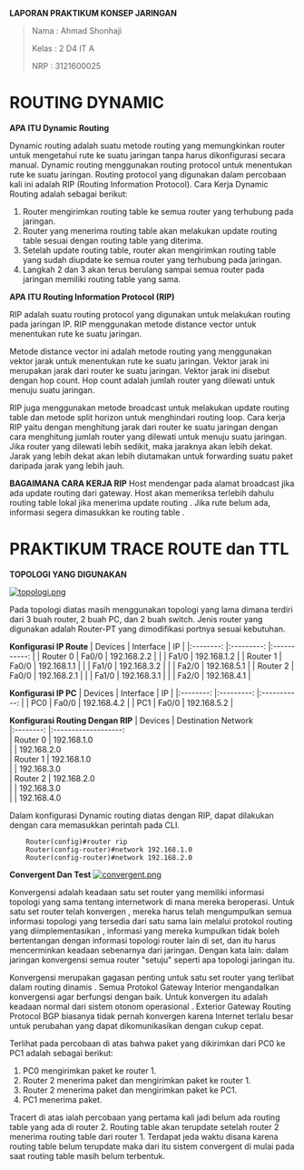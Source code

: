 **LAPORAN PRAKTIKUM KONSEP JARINGAN**

> Nama : Ahmad Shonhaji
>
> Kelas : 2 D4 IT A
>
> NRP : 3121600025

# ROUTING DYNAMIC


**APA ITU Dynamic Routing**

Dynamic routing adalah suatu metode routing yang memungkinkan router untuk mengetahui rute ke suatu jaringan tanpa harus dikonfigurasi secara manual. Dynamic routing menggunakan routing protocol untuk menentukan rute ke suatu jaringan. Routing protocol yang digunakan dalam percobaan kali ini adalah RIP (Routing Information Protocol). Cara Kerja Dynamic Routing adalah sebagai berikut:

1. Router mengirimkan routing table ke semua router yang terhubung pada jaringan.
2. Router yang menerima routing table akan melakukan update routing table sesuai dengan routing table yang diterima.
3. Setelah update routing table, router akan mengirimkan routing table yang sudah diupdate ke semua router yang terhubung pada jaringan.
4. Langkah 2 dan 3 akan terus berulang sampai semua router pada jaringan memiliki routing table yang sama.



**APA ITU Routing Information Protocol (RIP)**

RIP adalah suatu routing protocol yang digunakan untuk melakukan routing pada jaringan IP. RIP menggunakan metode distance vector untuk menentukan rute ke suatu jaringan.

Metode distance vector ini adalah metode routing yang menggunakan vektor jarak untuk menentukan rute ke suatu jaringan. Vektor jarak ini merupakan jarak dari router ke suatu jaringan. Vektor jarak ini disebut dengan hop count. Hop count adalah jumlah router yang dilewati untuk menuju suatu jaringan.

RIP juga menggunakan metode broadcast untuk melakukan update routing table dan metode split horizon untuk menghindari routing loop. Cara kerja RIP yaitu dengan menghitung jarak dari router ke suatu jaringan dengan cara menghitung jumlah router yang dilewati untuk menuju suatu jaringan. Jika router yang dilewati lebih sedikit, maka jaraknya akan lebih dekat. Jarak yang lebih dekat akan lebih diutamakan untuk forwarding suatu paket daripada jarak yang lebih jauh.

**BAGAIMANA CARA KERJA RIP**
Host mendengar pada alamat broadcast jika ada update routing dari gateway. Host akan memeriksa terlebih dahulu routing table lokal jika menerima update routing . Jika rute belum ada, informasi segera dimasukkan ke routing table .

# PRAKTIKUM TRACE ROUTE dan TTL

**TOPOLOGI YANG DIGUNAKAN**

[![topologi.png](https://i.postimg.cc/BQsW0N8w/topologi.png)](https://postimg.cc/PN6VbWQm)

Pada topologi diatas masih menggunakan topologi yang lama dimana terdiri dari 3 buah router, 2 buah PC, dan 2 buah switch. Jenis router yang digunakan adalah Router-PT yang dimodifikasi portnya sesuai kebutuhan.

**Konfigurasi IP Route**
|  Devices 	| Interface 	|      IP     	|
|:--------:	|:---------:	|:-----------:	|
| Router 0 	|   Fa0/0   	| 192.168.2.2 	|
|          	|   Fa1/0   	| 192.168.1.2 	|
| Router 1 	|   Fa0/0   	| 192.168.1.1 	|
|          	|   Fa1/0   	| 192.168.3.2 	|
|           |   Fa2/0   	| 192.168.5.1   |
| Router 2 	|   Fa0/0   	| 192.168.2.1 	|
|          	|   Fa1/0   	| 192.168.3.1 	|
|           |   Fa2/0   	| 192.168.4.1   |

**Konfigurasi IP PC**
|  Devices 	| Interface 	|      IP     	|
|:--------:	|:---------:	|:-----------:	|
|    PC0   	|   Fa0/0   	| 192.168.4.2 	|
|    PC1   	|   Fa0/0   	| 192.168.5.2 	|

**Konfigurasi Routing Dengan RIP**
|  Devices 	| Destination Network 	
|:--------:	|:-------------------:		
| Router 0 	|     192.168.1.0     	
|          	|     192.168.2.0     
| Router 1 	|     192.168.1.0     
|          	|     192.168.3.0     
| Router 2 	|     192.168.2.0     
|          	|     192.168.3.0  
|          	|     192.168.4.0  

Dalam konfigurasi Dynamic routing diatas dengan RIP, dapat dilakukan dengan cara memasukkan perintah pada CLI. 

        Router(config)#router rip
        Router(config-router)#network 192.168.1.0
        Router(config-router)#network 192.168.2.0

**Convergent Dan Test**
 [![convergent.png](https://i.postimg.cc/9f1Scj7x/convergent.png)](https://postimg.cc/JyDKQvKJ)
 
 Konvergensi adalah keadaan satu set router yang memiliki informasi topologi yang sama tentang internetwork di mana mereka beroperasi. Untuk satu set router telah konvergen , mereka harus telah mengumpulkan semua informasi topologi yang tersedia dari satu sama lain melalui protokol routing yang diimplementasikan , informasi yang mereka kumpulkan tidak boleh bertentangan dengan informasi topologi router lain di set, dan itu harus mencerminkan keadaan sebenarnya dari jaringan. Dengan kata lain: dalam jaringan konvergensi semua router "setuju" seperti apa topologi jaringan itu.

Konvergensi merupakan gagasan penting untuk satu set router yang terlibat dalam routing dinamis . Semua Protokol Gateway Interior mengandalkan konvergensi agar berfungsi dengan baik. Untuk konvergen itu adalah keadaan normal dari sistem otonom operasional . Exterior Gateway Routing Protocol BGP biasanya tidak pernah konvergen karena Internet terlalu besar untuk perubahan yang dapat dikomunikasikan dengan cukup cepat.

Terlihat pada percobaan di atas bahwa paket yang dikirimkan dari PC0 ke PC1 adalah sebagai berikut:

1. PC0 mengirimkan paket ke router 1.
2. Router 2 menerima paket dan mengirimkan paket ke router 1.
3. Router 2 menerima paket dan mengirimkan paket ke PC1.
4. PC1 menerima paket.

Tracert di atas ialah percobaan yang pertama kali jadi belum ada routing table yang ada di router 2. Routing table akan terupdate setelah router 2 menerima routing table dari router 1. Terdapat jeda waktu disana karena routing table belum terupdate maka dari itu sistem convergent di mulai pada saat routing table masih belum terbentuk.





